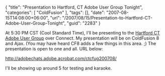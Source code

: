 {
	"title": "Presentation to Hartford, CT Adobe User Group Tonight",
	"categories": [
		"ColdFusion"
	],
	"tags": [],
	"date": "2007-08-15T14:08:00+06:00",
	"url": "/2007/08/15/Presentation-to-Hartford-CT-Adobe-User-Group-Tonight",
	"guid": "2283"
}

At 5:30 PM CST (Cool Standard Time), I'll be presenting to the <a href="http://ctcfug.com/">Hartford CT Adobe User Group</a> over Connect. My presentation will be on ColdFusion 8 and Ajax. (You may have heard CF8 adds a few things in this area. ;) The presentation is open to one and all. URL below:

<a href="http://adobechats.adobe.acrobat.com/ctcfug200708/">http://adobechats.adobe.acrobat.com/ctcfug200708/</a>

I'll be showing up around 5 for testing and karaoke.